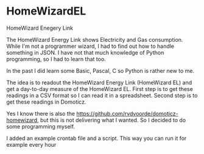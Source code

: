 # HomeWizardEL
HomeWizard Enegery Link

The HomeWizard Energy Link shows Electricity and Gas consumption. While I'm not a programmer wizard, I had to find out how to handle something in JSON. I have not that much knowledge of Python programming, so I had to learn that too.

In the past I did learn some Basic, Pascal, C so Python is rather new to me.

The idea is to readout the HomeWizard Energy Link (HomeWizard EL) and get a day-to-day measure of the HomeWizard EL. First step is to get these readings in a CSV format so I can read it in a spreadsheet. Second step is to get these readings in Domoticz.

Yes I know there is also the https://github.com/rvdvoorde/domoticz-homewizard, but this is not delivering what I wanted. So I decided to do some programming myself.

I added an example crontab file and a script. 
This way you can run it for example every hour

